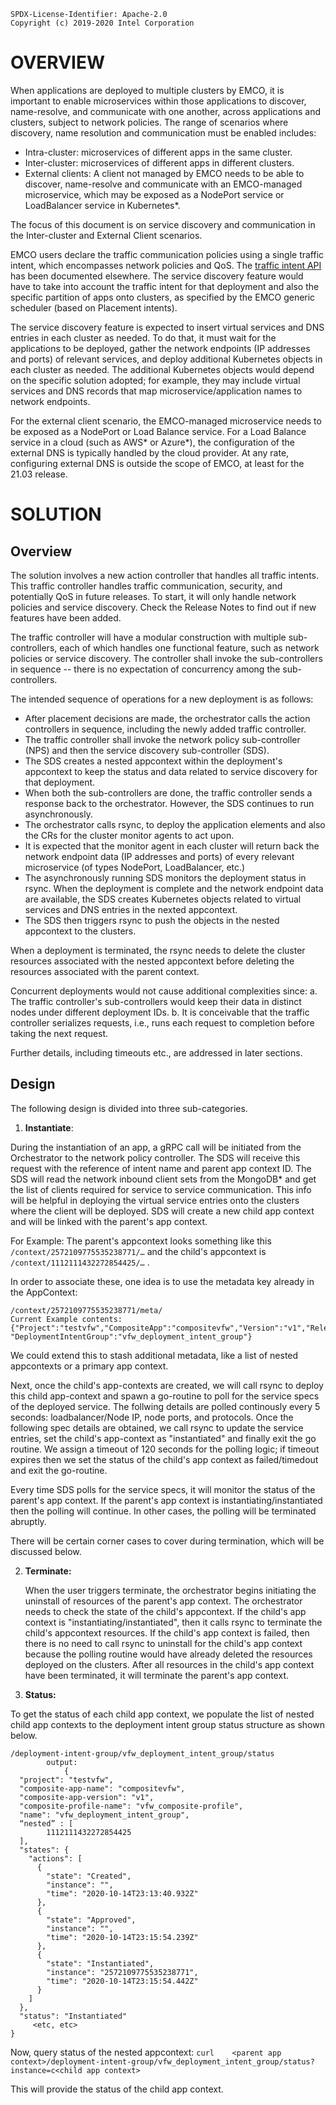 ```
SPDX-License-Identifier: Apache-2.0
Copyright (c) 2019-2020 Intel Corporation
```
# OVERVIEW

When applications are deployed to multiple clusters by EMCO, it is important to enable microservices within those applications to discover, name-resolve, and communicate with one another, across applications and clusters, subject to network policies.  The range of scenarios where discovery, name resolution and communication must be enabled includes:

 * Intra-cluster: microservices of different apps in the same cluster.
 * Inter-cluster: microservices of different apps in different clusters.
 * External clients: A client not managed by EMCO needs to be able to discover, name-resolve and communicate with an EMCO-managed microservice, which may be exposed as a NodePort service or LoadBalancer service in Kubernetes\*.

The focus of this document is on service discovery and communication in the Inter-cluster and External Client scenarios.

EMCO users declare the traffic communication policies using a single traffic intent, which encompasses network policies and QoS. The [traffic intent API](https://wiki.onap.org/display/DW/L7+Proxy+Service+Mesh+Controller+API%27s) has been documented elsewhere. The service discovery feature would have to take into account the traffic intent for that deployment and also the specific partition of apps onto clusters, as specified by the EMCO generic scheduler (based on Placement intents).

The service discovery feature is expected to insert virtual services and DNS entries in each cluster as needed. To do that, it must wait for the applications to be deployed, gather the network endpoints (IP addresses and ports) of relevant services, and deploy additional Kubernetes objects in each cluster as needed. The additional Kubernetes objects would depend on the specific solution adopted; for example, they may include virtual services and DNS records that map microservice/application names to network endpoints.

For the external client scenario, the EMCO-managed microservice needs to be exposed as a NodePort or Load Balance service. For a Load Balance service in a cloud (such as AWS\* or Azure\*), the configuration of the external DNS is typically handled by the cloud provider. At any rate, configuring external DNS is outside the scope of EMCO, at least for the 21.03 release.

# SOLUTION

## Overview

The solution involves a new action controller that handles all traffic intents. This traffic controller handles traffic communication, security, and potentially QoS in future releases. To start, it will only handle network policies and service discovery. Check the Release Notes to find out if new features have been added.

The traffic controller will have a modular construction with multiple sub-controllers, each of which handles one functional feature, such as network policies or service discovery. The controller shall invoke the sub-controllers in sequence -- there is no expectation of concurrency among the sub-controllers.

The intended sequence of operations for a new deployment is as follows:

 * After placement decisions are made, the orchestrator calls the action controllers in sequence, including the newly added traffic controller.
 * The traffic controller shall invoke the network policy sub-controller (NPS) and then the service discovery sub-controller (SDS).
* The SDS creates a nested appcontext within the deployment's appcontext to keep the status and data related to service discovery for that deployment.
* When both the sub-controllers are done, the traffic controller sends a response back to the orchestrator. However, the SDS continues to run asynchronously.
 * The orchestrator calls rsync, to deploy the application elements and also the CRs for the cluster monitor agents to act upon.
 * It is expected that the monitor agent in each cluster will return back the network endpoint data (IP addresses and ports) of every relevant microservice (of types NodePort, LoadBalancer, etc.)
 * The asynchronously running SDS monitors the deployment status in rsync. When the deployment is complete and the network endpoint data are available, the SDS creates Kubernetes objects related to virtual services and DNS entries in the nexted appcontext.
* The SDS then triggers rsync to push the objects in the nested appcontext to the clusters.

When a deployment is terminated, the rsync needs to delete the cluster resources associated with the nested appcontext before deleting the resources associated with the parent context.

Concurrent deployments would not cause additional complexities since:
  a. The traffic controller's sub-controllers would keep their data in distinct nodes under different deployment IDs.
  b. It is conceivable that the traffic controller serializes requests, i.e., runs each request to completion before taking the next request.

Further details, including timeouts etc., are addressed in later sections.

## Design

The following design is divided into three sub-categories.

1.  **Instantiate**:

  During the instantiation of an app, a gRPC call will be initiated from the Orchestrator to the network policy controller. The SDS will receive this request with the reference of intent name and parent app context ID. The SDS will read the network inbound client sets from the MongoDB\* and get the list of clients required for service to service communication. This info will be helpful in deploying the virtual service entries onto the clusters where the client will be deployed. SDS will create a new child app context and will be linked with the parent's app context.

For Example: The parent's appcontext looks something like this `/context/2572109775535238771/…` and the child's appcontext is `/context/1112111432272854425/…` .

In order to associate these, one idea is to use the metadata key already in the AppContext:
```
/context/2572109775535238771/meta/
Current Example contents:  {"Project":"testvfw","CompositeApp":"compositevfw","Version":"v1","Release":"fw0",
"DeploymentIntentGroup":"vfw_deployment_intent_group"}
```
 We could extend this to stash additional metadata, like a list of nested appcontexts or a primary app context.

Next, once the child's app-contexts are created, we will call rsync to deploy this child app-context and spawn a go-routine to poll for the service specs of the deployed service. The follwing details are polled continously every 5 seconds: loadbalancer/Node IP, node ports, and protocols. Once the following spec details are obtained, we call rsync to update the service entries, set the child's app-context as "instantiated" and finally exit the go routine. We assign a timeout of 120 seconds for the polling logic; if timeout expires then we set the status of the child's app context as failed/timedout and exit the go-routine.

Every time SDS polls for the service specs, it will monitor the status of the parent's app context. If the parent's app context is instantiating/instantiated then the polling will continue. In other cases, the polling will be terminated abruptly.

There will be certain corner cases to cover during termination, which will be discussed below.

2. **Terminate:**   

   When the user triggers terminate, the orchestrator begins initiating the uninstall of resources of the parent's app context. The orchestrator needs to check the state of the child's appcontext. If the child's app context is "instantiating/instantiated", then it calls rsync to terminate the child's appcontext resources. If the child's app context is failed, then there is no need to call rsync to uninstall for the child's app context because the polling routine would have already deleted the resources deployed on the clusters. After all resources in the child's app context have been terminated, it will terminate the parent's app context.

3. **Status:**   

  To get the status of each child app context, we populate the list of nested child app contexts to the deployment intent group status structure as shown below.
```
/deployment-intent-group/vfw_deployment_intent_group/status
		output:
			{
  "project": "testvfw",
  "composite-app-name": "compositevfw",
  "composite-app-version": "v1",
  "composite-profile-name": "vfw_composite-profile",
  "name": "vfw_deployment_intent_group",
  “nested” : [
        1112111432272854425
  ],
  "states": {
    "actions": [
      {
        "state": "Created",
        "instance": "",
        "time": "2020-10-14T23:13:40.932Z"
      },
      {
        "state": "Approved",
        "instance": "",
        "time": "2020-10-14T23:15:54.239Z"
      },
      {
        "state": "Instantiated",
        "instance": "2572109775535238771",
        "time": "2020-10-14T23:15:54.442Z"
      }
    ]
  },
  "status": "Instantiated"
     <etc, etc>
}
```

Now, query status of the nested appcontext:
`curl    <parent app context>/deployment-intent-group/vfw_deployment_intent_group/status?instance=c<child app context>`    

This will provide the status of the child app context.
